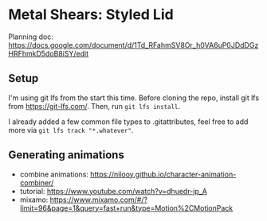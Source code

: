 

# Metal Shears: Styled Lid


Planning doc: https://docs.google.com/document/d/1Td_RFahmSV8Or_h0VA6uP0JDdDGzHRFhmkD5doB8iSY/edit



## Setup

I'm using git lfs from the start this time. Before cloning the repo, install git lfs from https://git-lfs.com/.
Then, run `git lfs install`.

I already added a few common file types to .gitattributes, feel free to add more via `git lfs track "*.whatever"`.




## Generating animations

* combine animations: https://nilooy.github.io/character-animation-combiner/
* tutorial: https://www.youtube.com/watch?v=dhuedr-jp_A
* mixamo: https://www.mixamo.com/#/?limit=96&page=1&query=fast+run&type=Motion%2CMotionPack


